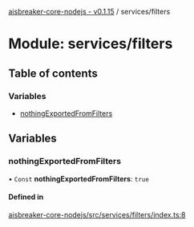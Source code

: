 [aisbreaker-core-nodejs - v0.1.15](../README.md) / services/filters

# Module: services/filters

## Table of contents

### Variables

- [nothingExportedFromFilters](services_filters.md#nothingexportedfromfilters)

## Variables

### nothingExportedFromFilters

• `Const` **nothingExportedFromFilters**: ``true``

#### Defined in

[aisbreaker-core-nodejs/src/services/filters/index.ts:8](https://github.com/aisbreaker/aisbreaker-js/blob/develop/packages/aisbreaker-core-nodejs/src/services/filters/index.ts#L8)
